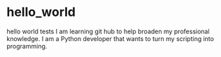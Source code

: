 # hello_world
hello world tests
I am learning git hub to help broaden my professional knowledge.
I am a Python developer that wants to turn my scripting into programming.

